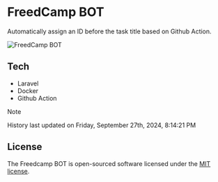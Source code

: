 # FreedCamp BOT

Automatically assign an ID before the task title based on Github Action.

![FreedCamp BOT](https://repository-images.githubusercontent.com/737932867/7d34798b-2680-471c-b089-a78a718d3d6a)

## Tech

- Laravel
- Docker
- Github Action

> [!NOTE]  
> History last updated on Friday, September 27th, 2024, 8:14:21 PM

## License

The Freedcamp BOT is open-sourced software licensed under the [MIT license](https://opensource.org/licenses/MIT).
